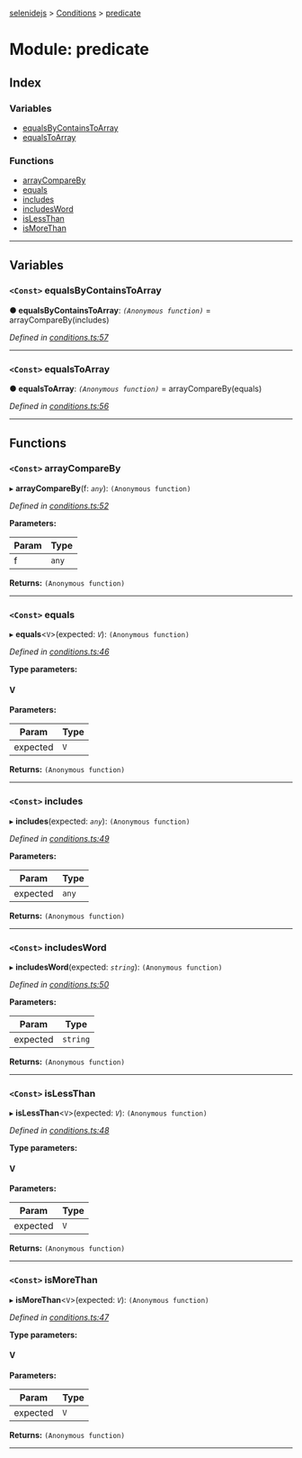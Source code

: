 [selenidejs](../README.md) > [Conditions](../modules/conditions.md) > [predicate](../modules/conditions.predicate.md)

# Module: predicate

## Index

### Variables

* [equalsByContainsToArray](conditions.predicate.md#equalsbycontainstoarray)
* [equalsToArray](conditions.predicate.md#equalstoarray)

### Functions

* [arrayCompareBy](conditions.predicate.md#arraycompareby)
* [equals](conditions.predicate.md#equals)
* [includes](conditions.predicate.md#includes)
* [includesWord](conditions.predicate.md#includesword)
* [isLessThan](conditions.predicate.md#islessthan)
* [isMoreThan](conditions.predicate.md#ismorethan)

---

## Variables

<a id="equalsbycontainstoarray"></a>

### `<Const>` equalsByContainsToArray

**● equalsByContainsToArray**: *`(Anonymous function)`* =  arrayCompareBy(includes)

*Defined in [conditions.ts:57](https://github.com/KnowledgeExpert/selenidejs/blob/master/lib/conditions.ts#L57)*

___
<a id="equalstoarray"></a>

### `<Const>` equalsToArray

**● equalsToArray**: *`(Anonymous function)`* =  arrayCompareBy(equals)

*Defined in [conditions.ts:56](https://github.com/KnowledgeExpert/selenidejs/blob/master/lib/conditions.ts#L56)*

___

## Functions

<a id="arraycompareby"></a>

### `<Const>` arrayCompareBy

▸ **arrayCompareBy**(f: *`any`*): `(Anonymous function)`

*Defined in [conditions.ts:52](https://github.com/KnowledgeExpert/selenidejs/blob/master/lib/conditions.ts#L52)*

**Parameters:**

| Param | Type |
| ------ | ------ |
| f | `any` |

**Returns:** `(Anonymous function)`

___
<a id="equals"></a>

### `<Const>` equals

▸ **equals**<`V`>(expected: *`V`*): `(Anonymous function)`

*Defined in [conditions.ts:46](https://github.com/KnowledgeExpert/selenidejs/blob/master/lib/conditions.ts#L46)*

**Type parameters:**

#### V 
**Parameters:**

| Param | Type |
| ------ | ------ |
| expected | `V` |

**Returns:** `(Anonymous function)`

___
<a id="includes"></a>

### `<Const>` includes

▸ **includes**(expected: *`any`*): `(Anonymous function)`

*Defined in [conditions.ts:49](https://github.com/KnowledgeExpert/selenidejs/blob/master/lib/conditions.ts#L49)*

**Parameters:**

| Param | Type |
| ------ | ------ |
| expected | `any` |

**Returns:** `(Anonymous function)`

___
<a id="includesword"></a>

### `<Const>` includesWord

▸ **includesWord**(expected: *`string`*): `(Anonymous function)`

*Defined in [conditions.ts:50](https://github.com/KnowledgeExpert/selenidejs/blob/master/lib/conditions.ts#L50)*

**Parameters:**

| Param | Type |
| ------ | ------ |
| expected | `string` |

**Returns:** `(Anonymous function)`

___
<a id="islessthan"></a>

### `<Const>` isLessThan

▸ **isLessThan**<`V`>(expected: *`V`*): `(Anonymous function)`

*Defined in [conditions.ts:48](https://github.com/KnowledgeExpert/selenidejs/blob/master/lib/conditions.ts#L48)*

**Type parameters:**

#### V 
**Parameters:**

| Param | Type |
| ------ | ------ |
| expected | `V` |

**Returns:** `(Anonymous function)`

___
<a id="ismorethan"></a>

### `<Const>` isMoreThan

▸ **isMoreThan**<`V`>(expected: *`V`*): `(Anonymous function)`

*Defined in [conditions.ts:47](https://github.com/KnowledgeExpert/selenidejs/blob/master/lib/conditions.ts#L47)*

**Type parameters:**

#### V 
**Parameters:**

| Param | Type |
| ------ | ------ |
| expected | `V` |

**Returns:** `(Anonymous function)`

___

